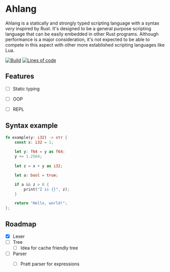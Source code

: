 # Ahlang
Ahlang is a statically and strongly typed scripting language with a syntax *very* inspired by Rust. It's designed to be a general purpose scripting language that can be easily embedded in other Rust programs. Although performance is a major consideration, it's not expected to be able to compete in this aspect with other more established scripting languages like Lua.

[![Build](https://github.com/AHL00/Ahlang/workflows/Build/badge.svg)](https://github.com/AHL00/Ahlang/actions/workflows/build_check.yml)
[![Lines of code](https://tokei.rs/b1/github/AHL00/Ahlang?category=code)](https://github.com/AHL00/Ahlang)

## Features
- [ ] Static typing
- [ ] OOP
- [ ] REPL


## Syntax example
```rust
fn example(y: i32) -> str {
    const x: i32 = 1;
    
    let y: f64 = y as f64;
    y += 1.2564;
    
    let z = x + y as i32;

    let a: bool = true;

    if a && z > 0 {
        print("Z is {}", z);
    }

    return "Hello, world!";
};
```

## Roadmap
- [x] Lexer
- [ ] Tree
  - [ ] Idea for cache friendly tree
- [ ] Parser
  - [ ] Pratt parser for expressions


